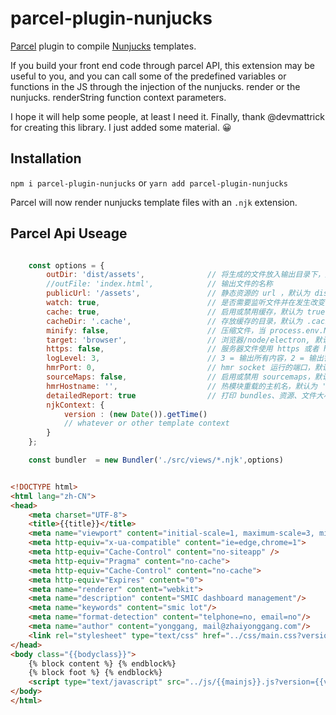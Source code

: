 # parcel-plugin-nunjucks
[Parcel](https://parceljs.org/) plugin to compile [Nunjucks](https://mozilla.github.io/nunjucks/) templates.

>
>
If you build your front end code through parcel API, this extension may be useful to you, and you can call some of the predefined variables or functions in the JS through the injection of the nunjucks. render or the nunjucks. renderString function context parameters.

I hope it will help some people, at least I need it.
Finally, thank @devmattrick for creating this library. I just added some material. 😀
>
>



## Installation
`npm i parcel-plugin-nunjucks` or `yarn add parcel-plugin-nunjucks`

Parcel will now render nunjucks template files with an `.njk` extension.


## Parcel Api Useage

```javascript

    const options = {
        outDir: 'dist/assets',             	// 将生成的文件放入输出目录下，默认为 dist
        //outFile: 'index.html',           	// 输出文件的名称
        publicUrl: '/assets',             	// 静态资源的 url ，默认为 dist
        watch: true,                		// 是否需要监听文件并在发生改变时重新编译它们，默认为 process.env.NODE_ENV !== 'production'
        cache: true,                		// 启用或禁用缓存，默认为 true
        cacheDir: '.cache',         		// 存放缓存的目录，默认为 .cache
        minify: false,              		// 压缩文件，当 process.env.NODE_ENV === 'production' 时，会启用
        target: 'browser',          		// 浏览器/node/electron, 默认为 browser
        https: false,               		// 服务器文件使用 https 或者 http，默认为 false
        logLevel: 3,                		// 3 = 输出所有内容，2 = 输出警告和错误, 1 = 输出错误
        hmrPort: 0,                 		// hmr socket 运行的端口，默认为随机空闲端口(在 Node.js 中，0 会被解析为随机空闲端口)
        sourceMaps: false,          		// 启用或禁用 sourcemaps，默认为启用(在精简版本中不支持)
        hmrHostname: '',            		// 热模块重载的主机名，默认为 ''
        detailedReport: true        		// 打印 bundles、资源、文件大小和使用时间的详细报告，默认为 false，只有在禁用监听状态时才打印报告
        njkContext: {
        	version : (new Date()).getTime()
        	// whatever or other template context
        }
    };

    const bundler  = new Bundler('./src/views/*.njk',options)

```

```html

<!DOCTYPE html>
<html lang="zh-CN">
<head>
    <meta charset="UTF-8">
    <title>{{title}}</title>
    <meta name="viewport" content="initial-scale=1, maximum-scale=3, minimum-scale=1, user-scalable=no">
    <meta http-equiv="x-ua-compatible" content="ie=edge,chrome=1">
    <meta http-equiv="Cache-Control" content="no-siteapp" />
    <meta http-equiv="Pragma" content="no-cache">
    <meta http-equiv="Cache-Control" content="no-cache">
    <meta http-equiv="Expires" content="0">
    <meta name="renderer" content="webkit">
    <meta name="description" content="SMIC dashboard management"/>
    <meta name="keywords" content="smic lot"/>
    <meta name="format-detection" content="telphone=no, email=no"/>
    <meta name="author" content="yonggang, mail@zhaiyonggang.com"/>
	<link rel="stylesheet" type="text/css" href="../css/main.css?version={{version}}" />
</head>
<body class="{{bodyclass}}">
    {% block content %} {% endblock%}
    {% block foot %} {% endblock%}
    <script type="text/javascript" src="../js/{{mainjs}}.js?version={{version}}" async></script>
</body>
</html>

```